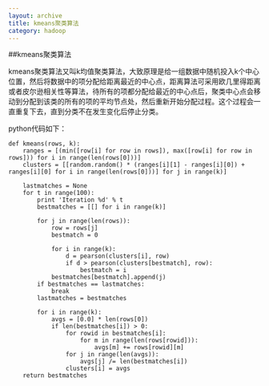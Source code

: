 ```yaml
---
layout: archive
title: kmeans聚类算法
category: hadoop
---
```


##kmeans聚类算法

kmeans聚类算法又叫k均值聚类算法，大致原理是给一组数据中随机投入k个中心位置，然后将数据中的项分配给距离最近的中心点，距离算法可采用欧几里得距离或者皮尔逊相关性等算法，待所有的项都分配给最近的中心点后，聚类中心点会移动到分配到该类的所有的项的平均节点处，然后重新开始分配过程。这个过程会一直重复下去，直到分类不在发生变化后停止分类。

python代码如下：

	def kmeans(rows, k):
	    ranges = [(min([row[i] for row in rows]), max([row[i] for row in rows])) for i in range(len(rows[0]))]
	    clusters = [[random.random() * (ranges[i][1] - ranges[i][0]) + ranges[i][0] for i in range(len(rows[0]))] for j in range(k)]
	
	    lastmatches = None
	    for t in range(100):
	        print 'Iteration %d' % t
	        bestmatches = [[] for i in range(k)]
	
	        for j in range(len(rows)):
	            row = rows[j]
	            bestmatch = 0
	
	            for i in range(k):
	                d = pearson(clusters[i], row)
	                if d > pearson(clusters[bestmatch], row):
	                    bestmatch = i
	            bestmatches[bestmatch].append(j)
	        if bestmatches == lastmatches:
	            break
	        lastmatches = bestmatches
	
	        for i in range(k):
	            avgs = [0.0] * len(rows[0])
	            if len(bestmatches[i]) > 0:
	                for rowid in bestmatches[i]:
	                    for m in range(len(rows[rowid])):
	                        avgs[m] += rows[rowid][m]
	                for j in range(len(avgs)):
	                    avgs[j] /= len(bestmatches[i])
	                clusters[i] = avgs
	    return bestmatches

